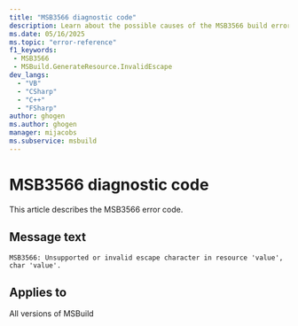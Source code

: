 ```yaml
---
title: "MSB3566 diagnostic code"
description: Learn about the possible causes of the MSB3566 build error, and get troubleshooting tips.
ms.date: 05/16/2025
ms.topic: "error-reference"
f1_keywords:
 - MSB3566
 - MSBuild.GenerateResource.InvalidEscape
dev_langs:
  - "VB"
  - "CSharp"
  - "C++"
  - "FSharp"
author: ghogen
ms.author: ghogen
manager: mijacobs
ms.subservice: msbuild
---
```


# MSB3566 diagnostic code

<!-- :::ErrorDefinitionDescription::: -->
<!-- :::editable-content name="introDescription"::: -->
This article describes the MSB3566 error code.
<!-- :::editable-content-end::: -->

## Message text

<!-- :::editable-content name="messageText"::: -->
`MSB3566: Unsupported or invalid escape character in resource 'value', char 'value'.`
<!-- :::editable-content-end::: -->
<!-- MSB3566: Unsupported or invalid escape character in resource "{0}", char '{1}'. -->

<!-- :::editable-content name="postOutputDescription"::: -->
<!--
{StrBegin="MSB3566: "}
-->
<!-- :::editable-content-end::: -->
<!-- :::ErrorDefinitionDescription-end::: -->

## Applies to

All versions of MSBuild
